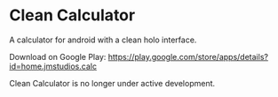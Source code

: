 Clean Calculator
================

A calculator for android with a clean holo interface.

Download on Google Play: https://play.google.com/store/apps/details?id=home.jmstudios.calc

Clean Calculator is no longer under active development.
